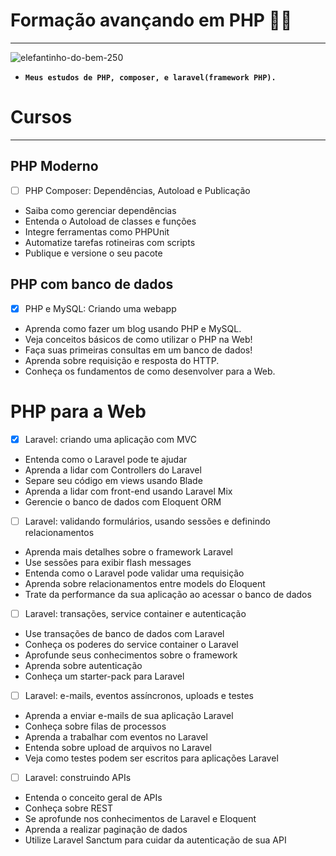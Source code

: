 # Formação avançando em PHP 🚀🐘
*** 
![elefantinho-do-bem-250](https://user-images.githubusercontent.com/88351614/183260985-d5341984-bdd4-4a1b-8a7a-74bb34254763.jpg)

* **`Meus estudos de PHP, composer, e laravel(framework PHP).`**

# Cursos
***
## PHP Moderno
- [ ] PHP Composer: Dependências, Autoload e Publicação
* Saiba como gerenciar dependências
* Entenda o Autoload de classes e funções
* Integre ferramentas como PHPUnit
* Automatize tarefas rotineiras com scripts
* Publique e versione o seu pacote

## PHP com banco de dados
- [x] PHP e MySQL: Criando uma webapp
* Aprenda como fazer um blog usando PHP e MySQL.
* Veja conceitos básicos de como utilizar o PHP na Web!
* Faça suas primeiras consultas em um banco de dados!
* Aprenda sobre requisição e resposta do HTTP.
* Conheça os fundamentos de como desenvolver para a Web.

# PHP para a Web
- [x] Laravel: criando uma aplicação com MVC
* Entenda como o Laravel pode te ajudar
* Aprenda a lidar com Controllers do Laravel
* Separe seu código em views usando Blade
* Aprenda a lidar com front-end usando Laravel Mix
* Gerencie o banco de dados com Eloquent ORM

- [ ] Laravel: validando formulários, usando sessões e definindo relacionamentos
* Aprenda mais detalhes sobre o framework Laravel
* Use sessões para exibir flash messages
* Entenda como o Laravel pode validar uma requisição
* Aprenda sobre relacionamentos entre models do Eloquent
* Trate da performance da sua aplicação ao acessar o banco de dados

- [ ] Laravel: transações, service container e autenticação
* Use transações de banco de dados com Laravel
* Conheça os poderes do service container o Laravel
* Aprofunde seus conhecimentos sobre o framework
* Aprenda sobre autenticação
* Conheça um starter-pack para Laravel

- [ ] Laravel: e-mails, eventos assíncronos, uploads e testes
* Aprenda a enviar e-mails de sua aplicação Laravel
* Conheça sobre filas de processos
* Aprenda a trabalhar com eventos no Laravel
* Entenda sobre upload de arquivos no Laravel
* Veja como testes podem ser escritos para aplicações Laravel

- [ ] Laravel: construindo APIs
* Entenda o conceito geral de APIs
* Conheça sobre REST
* Se aprofunde nos conhecimentos de Laravel e Eloquent
* Aprenda a realizar paginação de dados
* Utilize Laravel Sanctum para cuidar da autenticação de sua API

